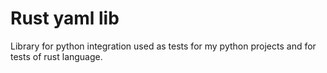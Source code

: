 # Rust yaml lib

Library for python integration used as tests for my python projects
and for tests of rust language.
